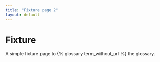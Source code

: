 ```yaml
---
title: "Fixture page 2"
layout: default
---
```


# Fixture

A simple fixture page to {% glossary term_without_url %} the glossary.

